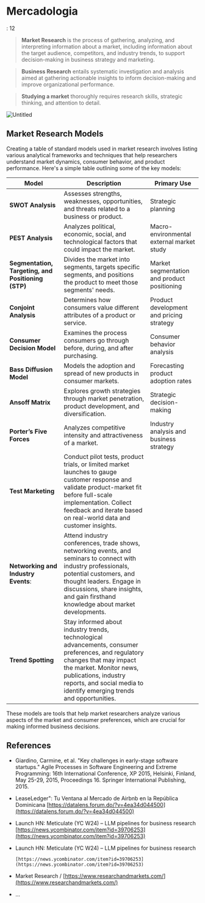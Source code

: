# Mercadologia

: 12

> **Market Research** is the process of gathering, analyzing, and interpreting information about a market, including information about the target audience, competitors, and industry trends, to support decision-making in business strategy and marketing.
> 

> **Business Research** entails systematic investigation and analysis aimed at gathering actionable insights to inform decision-making and improve organizational performance.
> 

> **Studying a market** thoroughly requires research skills, strategic thinking, and attention to detail.
> 

![Untitled](Mercadologia%20a7a62b79223d42d6aa48fc5a195b79aa/Untitled.png)

## Market Research Models

Creating a table of standard models used in market research involves listing various analytical frameworks and techniques that help researchers understand market dynamics, consumer behavior, and product performance. Here's a simple table outlining some of the key models:

| **Model** | **Description** | **Primary Use** |
| --- | --- | --- |
| **SWOT Analysis** | Assesses strengths, weaknesses, opportunities, and threats related to a business or product. | Strategic planning |
| **PEST Analysis** | Analyzes political, economic, social, and technological factors that could impact the market. | Macro-environmental external market study |
| **Segmentation, Targeting, and Positioning (STP)** | Divides the market into segments, targets specific segments, and positions the product to meet those segments' needs. | Market segmentation and product positioning |
| **Conjoint Analysis** | Determines how consumers value different attributes of a product or service. | Product development and pricing strategy |
| **Consumer Decision Model** | Examines the process consumers go through before, during, and after purchasing. | Consumer behavior analysis |
| **Bass Diffusion Model** | Models the adoption and spread of new products in consumer markets. | Forecasting product adoption rates |
| **Ansoff Matrix** | Explores growth strategies through market penetration, product development, and diversification. | Strategic decision-making |
| **Porter’s Five Forces** | Analyzes competitive intensity and attractiveness of a market. | Industry analysis and business strategy |
| **Test Marketing** | Conduct pilot tests, product trials, or limited market launches to gauge customer response and validate product-market fit before full-scale implementation. Collect feedback and iterate based on real-world data and customer insights. |  |
| **Networking and Industry Events**: | Attend industry conferences, trade shows, networking events, and seminars to connect with industry professionals, potential customers, and thought leaders. Engage in discussions, share insights, and gain firsthand knowledge about market developments. |  |
| **Trend Spotting** | Stay informed about industry trends, technological advancements, consumer preferences, and regulatory changes that may impact the market. Monitor news, publications, industry reports, and social media to identify emerging trends and opportunities. |  |

These models are tools that help market researchers analyze various aspects of the market and consumer preferences, which are crucial for making informed business decisions.

## References

- Giardino, Carmine, et al. "Key challenges in early-stage software startups." Agile Processes in Software Engineering and Extreme Programming: 16th International Conference, XP 2015, Helsinki, Finland, May 25-29, 2015, Proceedings 16. Springer International Publishing, 2015.
- LeaseLedger": Tu Ventana al Mercado de Airbnb en la República Dominicana
[https://datalens.forum.do/?v=4ea34d044500](https://datalens.forum.do/?v=4ea34d044500)
- Launch HN: Meticulate (YC W24) – LLM pipelines for business research
[https://news.ycombinator.com/item?id=39706253](https://news.ycombinator.com/item?id=39706253)
- Launch HN: Meticulate (YC W24) – LLM pipelines for business research

      [https://news.ycombinator.com/item?id=39706253](https://news.ycombinator.com/item?id=39706253)

- Market Research /  [https://www.researchandmarkets.com/](https://www.researchandmarkets.com/)
- …